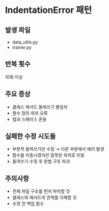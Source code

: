 # IndentationError 패턴

## 발생 파일
- data_utils.py
- trainer.py

## 반복 횟수
10회 이상

## 주요 증상
- 클래스 메서드 들여쓰기 불일치
- 함수 정의 위치 오류
- 탭과 스페이스 혼용

## 실패한 수정 시도들
- 부분적 들여쓰기만 수정 → 다른 부분에서 에러 발생
- 함수를 이동시켰지만 잘못된 위치로 이동
- 들여쓰기 수정 후 문법 구조 파괴

## 주의사항
- 전체 파일 구조를 먼저 파악할 것
- 클래스와 메서드의 관계를 이해할 것
- 수정 전 백업 필수
